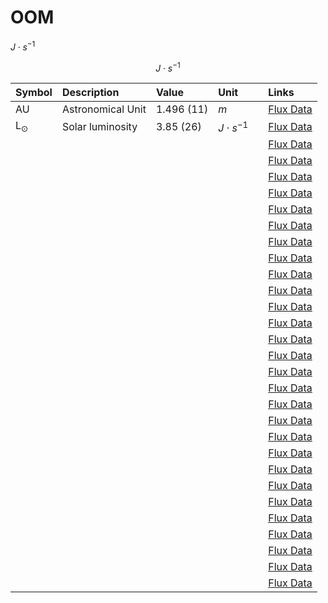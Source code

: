 # OOM

$J\cdot s^{-1}$

$$J\cdot s^{-1}$$

|	Symbol		    | Description  | Value | Unit |   | Links
|:--------------|:----------------------|:--------------|:----------|:--------------|:--------------|
|	AU         			|	Astronomical Unit	|	1.496 (11)	|	$m$            	|				|  [Flux Data](/_includes/test.html)   |
|	L$_{\odot}$			|	Solar luminosity 	|	3.85 (26) 	|	$J\cdot s^{-1}$	|				|  [Flux Data](/_includes/test.html)   |
|	           			|	                 	|	          	|	               	|				|  [Flux Data](/_includes/test.html)   |
|	           			|	                 	|	          	|	               	|				|  [Flux Data](/_includes/test.html)   |
|	           			|	                 	|	          	|	               	|				|  [Flux Data](/_includes/test.html)   |
|	           			|	                 	|	          	|	               	|				|  [Flux Data](/_includes/test.html)   |
|	           			|	                 	|	          	|	               	|				|  [Flux Data](/_includes/test.html)   |
|	           			|	                 	|	          	|	               	|				|  [Flux Data](/_includes/test.html)   |
|	           			|	                 	|	          	|	               	|				|  [Flux Data](/_includes/test.html)   |
|	           			|	                 	|	          	|	               	|				|  [Flux Data](/_includes/test.html)   |
|	           			|	                 	|	          	|	               	|				|  [Flux Data](/_includes/test.html)   |
|	           			|	                 	|	          	|	               	|				|  [Flux Data](/_includes/test.html)   |
|	           			|	                 	|	          	|	               	|				|  [Flux Data](/_includes/test.html)   |
|	           			|	                 	|	          	|	               	|				|  [Flux Data](/_includes/test.html)   |
|	           			|	                 	|	          	|	               	|				|  [Flux Data](/_includes/test.html)   |
|	           			|	                 	|	          	|	               	|				|  [Flux Data](/_includes/test.html)   |
|	           			|	                 	|	          	|	               	|				|  [Flux Data](/_includes/test.html)   |
|	           			|	                 	|	          	|	               	|				|  [Flux Data](/_includes/test.html)   |
|	           			|	                 	|	          	|	               	|				|  [Flux Data](/_includes/test.html)   |
|	           			|	                 	|	          	|	               	|				|  [Flux Data](/_includes/test.html)   |
|	           			|	                 	|	          	|	               	|				|  [Flux Data](/_includes/test.html)   |
|	           			|	                 	|	          	|	               	|				|  [Flux Data](/_includes/test.html)   |
|	           			|	                 	|	          	|	               	|				|  [Flux Data](/_includes/test.html)   |
|	           			|	                 	|	          	|	               	|				|  [Flux Data](/_includes/test.html)   |
|	           			|	                 	|	          	|	               	|				|  [Flux Data](/_includes/test.html)   |
|	           			|	                 	|	          	|	               	|				|  [Flux Data](/_includes/test.html)   |
|	           			|	                 	|	          	|	               	|				|  [Flux Data](/_includes/test.html)   |
|	           			|	                 	|	          	|	               	|				|  [Flux Data](/_includes/test.html)   |
|	           			|	                 	|	          	|	               	|				|  [Flux Data](/_includes/test.html)   |
|	           			|	                 	|	          	|	               	|				|  [Flux Data](/_includes/test.html)   |
